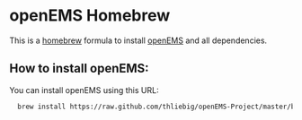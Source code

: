 openEMS Homebrew
================

This is a [homebrew](http://brew.sh) formula to install [openEMS](http://openEMS.de) and all dependencies.

How to install openEMS:
-----------------------

You can install openEMS using this URL:
```bash
  brew install https://raw.github.com/thliebig/openEMS-Project/master/brew/openEMS.rb
```
